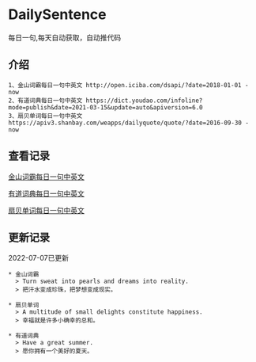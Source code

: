 # DailySentence

每日一句,每天自动获取，自动推代码

## 介绍

```
1、金山词霸每日一句中英文 http://open.iciba.com/dsapi/?date=2018-01-01 - now
2、有道词典每日一句中英文 https://dict.youdao.com/infoline?mode=publish&date=2021-03-15&update=auto&apiversion=6.0
3、扇贝单词每日一句中英文 https://apiv3.shanbay.com/weapps/dailyquote/quote/?date=2016-09-30 - now
```

## 查看记录

[金山词霸每日一句中英文](./data/iciba/)

[有道词典每日一句中英文](./data/youdao/)

[扇贝单词每日一句中英文](./data/shanbay/)

## 更新记录
2022-07-07已更新 
```
* 金山词霸
  > Turn sweat into pearls and dreams into reality.
  > 把汗水变成珍珠，把梦想变成现实。

* 扇贝单词
  > A multitude of small delights constitute happiness.
  > 幸福就是许多小确幸的总和。

* 有道词典
  > Have a great summer.
  > 愿你拥有一个美好的夏天。

```
